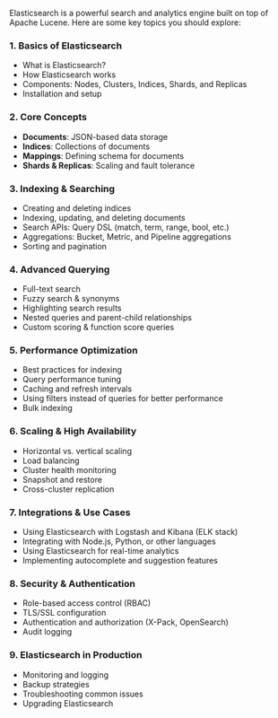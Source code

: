 Elasticsearch is a powerful search and analytics engine built on top of Apache Lucene. Here are some key topics you should explore:

### **1. Basics of Elasticsearch**

- What is Elasticsearch?
- How Elasticsearch works
- Components: Nodes, Clusters, Indices, Shards, and Replicas
- Installation and setup

### **2. Core Concepts**

- **Documents**: JSON-based data storage
- **Indices**: Collections of documents
- **Mappings**: Defining schema for documents
- **Shards & Replicas**: Scaling and fault tolerance

### **3. Indexing & Searching**

- Creating and deleting indices
- Indexing, updating, and deleting documents
- Search APIs: Query DSL (match, term, range, bool, etc.)
- Aggregations: Bucket, Metric, and Pipeline aggregations
- Sorting and pagination

### **4. Advanced Querying**

- Full-text search
- Fuzzy search & synonyms
- Highlighting search results
- Nested queries and parent-child relationships
- Custom scoring & function score queries

### **5. Performance Optimization**

- Best practices for indexing
- Query performance tuning
- Caching and refresh intervals
- Using filters instead of queries for better performance
- Bulk indexing

### **6. Scaling & High Availability**

- Horizontal vs. vertical scaling
- Load balancing
- Cluster health monitoring
- Snapshot and restore
- Cross-cluster replication

### **7. Integrations & Use Cases**

- Using Elasticsearch with Logstash and Kibana (ELK stack)
- Integrating with Node.js, Python, or other languages
- Using Elasticsearch for real-time analytics
- Implementing autocomplete and suggestion features

### **8. Security & Authentication**

- Role-based access control (RBAC)
- TLS/SSL configuration
- Authentication and authorization (X-Pack, OpenSearch)
- Audit logging

### **9. Elasticsearch in Production**

- Monitoring and logging
- Backup strategies
- Troubleshooting common issues
- Upgrading Elasticsearch
